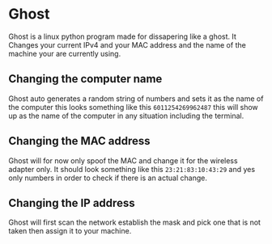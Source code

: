 # Ghost

Ghost is a linux python program made for dissapering like a ghost. It Changes your current IPv4 and your MAC address and the name of the machine your are currently using. 

## Changing the computer name
Ghost auto generates a random string of numbers and sets it as the name of the computer this looks something like this `6011254269962487` this will show up as the name of the computer in any situation including the terminal.

## Changing the MAC address 
Ghost will for now only spoof the MAC and change it for the wireless adapter only. It should look something like this `23:21:83:10:43:29` and yes only numbers in order to check if there is an actual change.

## Changing the IP address
Ghost will first scan the network establish the mask and pick one that is not taken then assign it to your machine.